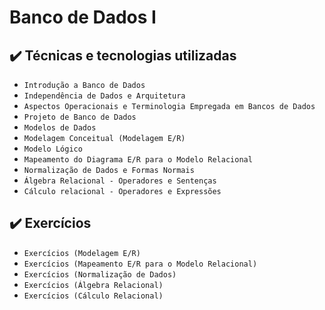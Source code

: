 # Banco de Dados I

## ✔️ Técnicas e tecnologias utilizadas

- ``Introdução a Banco de Dados``
- ``Independência de Dados e Arquitetura``
- ``Aspectos Operacionais e Terminologia Empregada em Bancos de Dados``
- ``Projeto de Banco de Dados``
- ``Modelos de Dados``
- ``Modelagem Conceitual (Modelagem E/R)``
- ``Modelo Lógico``
- ``Mapeamento do Diagrama E/R para o Modelo Relacional``
- ``Normalização de Dados e Formas Normais``
- ``Álgebra Relacional - Operadores e Sentenças``
- ``Cálculo relacional - Operadores e Expressões ``

## ✔️ Exercícios 

- ``Exercícios (Modelagem E/R)``
- ``Exercícios (Mapeamento E/R para o Modelo Relacional)``
- ``Exercícios (Normalização de Dados)``
- ``Exercícios (Álgebra Relacional)``
- ``Exercícios (Cálculo Relacional)``
